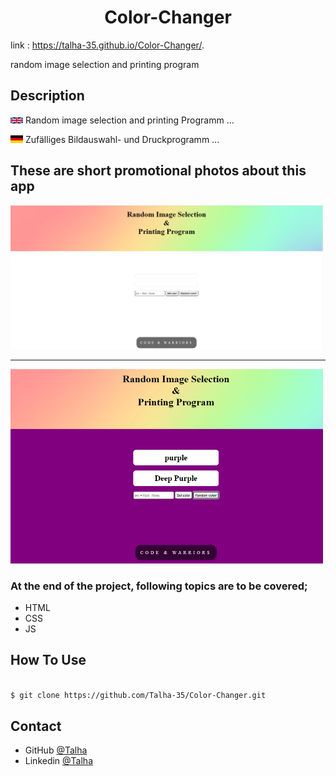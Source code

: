 
<h1 align="center">Color-Changer</h1>

link : https://talha-35.github.io/Color-Changer/.

random image selection and printing program

## Description

<img src= "overview/eng.png" width =20 >  Random image selection and printing Programm ...

<img src= "overview/de.png" width =20 >   Zufälliges Bildauswahl- und Druckprogramm ...

## These are short promotional photos about this app

<img src= "overview/Screenshot1.png" width =500 > 

----

<img src= "overview/Screenshot2.png" width =500 >


### At the end of the project, following topics are to be covered;

- HTML
- CSS
- JS

## How To Use


```bash

$ git clone https://github.com/Talha-35/Color-Changer.git

```
## Contact

- GitHub [@Talha](https://github.com/Talha-35)
- Linkedin [@Talha](https://www.linkedin.com/in/talha-%C3%BClk%C3%BCmen-4854391b8/)

